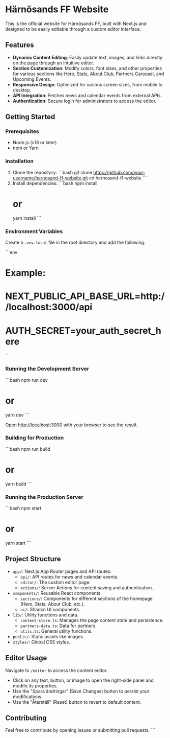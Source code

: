 # Härnösands FF Website

This is the official website for Härnösands FF, built with Next.js and designed to be easily editable through a custom editor interface.

## Features

- **Dynamic Content Editing**: Easily update text, images, and links directly on the page through an intuitive editor.
- **Section Customization**: Modify colors, font sizes, and other properties for various sections like Hero, Stats, About Club, Partners Carousel, and Upcoming Events.
- **Responsive Design**: Optimized for various screen sizes, from mobile to desktop.
- **API Integration**: Fetches news and calendar events from external APIs.
- **Authentication**: Secure login for administrators to access the editor.

## Getting Started

### Prerequisites

- Node.js (v18 or later)
- npm or Yarn

### Installation

1.  Clone the repository:
    \`\`\`bash
    git clone https://github.com/your-username/harnosand-ff-website.git
    cd harnosand-ff-website
    \`\`\`
2.  Install dependencies:
    \`\`\`bash
    npm install
    # or
    yarn install
    \`\`\`

### Environment Variables

Create a `.env.local` file in the root directory and add the following:

\`\`\`env
# Example:
# NEXT_PUBLIC_API_BASE_URL=http://localhost:3000/api
# AUTH_SECRET=your_auth_secret_here
\`\`\`

### Running the Development Server

\`\`\`bash
npm run dev
# or
yarn dev
\`\`\`

Open [http://localhost:3000](http://localhost:3000) with your browser to see the result.

### Building for Production

\`\`\`bash
npm run build
# or
yarn build
\`\`\`

### Running the Production Server

\`\`\`bash
npm start
# or
yarn start
\`\`\`

## Project Structure

-   `app/`: Next.js App Router pages and API routes.
    -   `api/`: API routes for news and calendar events.
    -   `editor/`: The custom editor page.
    -   `actions/`: Server Actions for content saving and authentication.
-   `components/`: Reusable React components.
    -   `sections/`: Components for different sections of the homepage (Hero, Stats, About Club, etc.).
    -   `ui/`: Shadcn UI components.
-   `lib/`: Utility functions and data.
    -   `content-store.ts`: Manages the page content state and persistence.
    -   `partners-data.ts`: Data for partners.
    -   `utils.ts`: General utility functions.
-   `public/`: Static assets like images.
-   `styles/`: Global CSS styles.

## Editor Usage

Navigate to `/editor` to access the content editor.
- Click on any text, button, or image to open the right-side panel and modify its properties.
- Use the "Spara ändringar" (Save Changes) button to persist your modifications.
- Use the "Återställ" (Reset) button to revert to default content.

## Contributing

Feel free to contribute by opening issues or submitting pull requests.
\`\`\`
